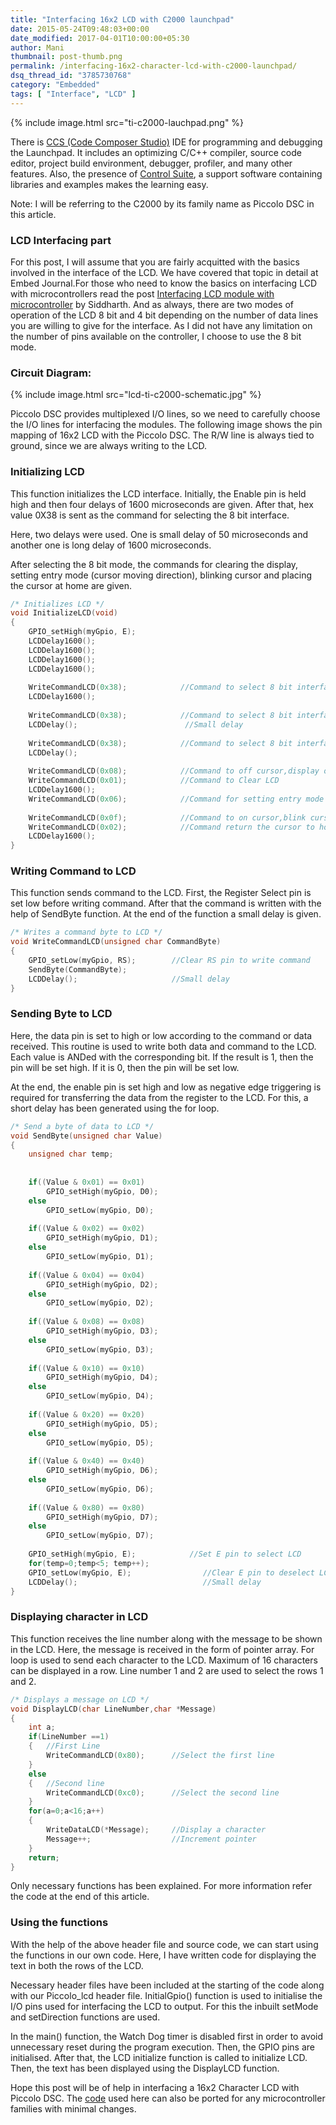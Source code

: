 ```yaml
---
title: "Interfacing 16x2 LCD with C2000 launchpad"
date: 2015-05-24T09:48:03+00:00
date_modified: 2017-04-01T10:00:00+05:30
author: Mani
thumbnail: post-thumb.png
permalink: /interfacing-16x2-character-lcd-with-c2000-launchpad/
dsq_thread_id: "3785730768"
category: "Embedded"
tags: [ "Interface", "LCD" ]
---
```


{% include image.html src="ti-c2000-lauchpad.png" %}

There is [CCS (Code Composer Studio)](http://www.ti.com/tool/CCSTUDIO) IDE for programming and debugging the Launchpad. It includes an optimizing C/C++ compiler, source code editor, project build environment, debugger, profiler, and many other features. Also, the presence of [Control Suite](http://www.ti.com/tool/controlsuite), a support software containing libraries and examples makes the learning easy.

Note: I will be referring to the C2000 by its family name as Piccolo DSC in this article.

### LCD Interfacing part

For this post, I will assume that you are fairly acquitted with the basics involved in the interface of the LCD. We have covered that topic in  detail at Embed Journal.For those who need to know the basics on interfacing LCD with microcontrollers read the post [Interfacing LCD module with microcontroller](/interfacing-lcd-module-basics/) by Siddharth. And as always, there are two modes of operation of the LCD 8 bit and 4 bit depending on the number of data lines you are willing to give for the interface. As I did not have any limitation on the number of pins available on the controller, I choose to use the 8 bit mode.

### Circuit Diagram:

{% include image.html src="lcd-ti-c2000-schematic.jpg" %}

Piccolo DSC provides multiplexed I/O lines, so we need to carefully choose the I/O lines for interfacing the modules. The following image shows the pin mapping of 16x2 LCD with the Piccolo DSC. The R/W line is always tied to ground, since we are always writing to the LCD.

### Initializing LCD

This function initializes the LCD interface. Initially, the Enable pin is held high and then four delays of 1600 microseconds are given. After that, hex value 0X38 is sent as the command for selecting the 8 bit interface.

Here, two delays were used. One is small delay of 50 microseconds and another one is long delay of 1600 microseconds.

After selecting the 8 bit mode, the commands for clearing the display, setting entry mode (cursor moving direction), blinking cursor and placing the cursor at home are given.

``` c
/* Initializes LCD */
void InitializeLCD(void)
{
    GPIO_setHigh(myGpio, E);
    LCDDelay1600();
    LCDDelay1600();
    LCDDelay1600();
    LCDDelay1600();
 
    WriteCommandLCD(0x38);            //Command to select 8 bit interface
    LCDDelay1600();
 
    WriteCommandLCD(0x38);            //Command to select 8 bit interface
    LCDDelay();                        //Small delay
 
    WriteCommandLCD(0x38);            //Command to select 8 bit interface
    LCDDelay();
 
    WriteCommandLCD(0x08);            //Command to off cursor,display off
    WriteCommandLCD(0x01);            //Command to Clear LCD
    LCDDelay1600();
    WriteCommandLCD(0x06);            //Command for setting entry mode
 
    WriteCommandLCD(0x0f);            //Command to on cursor,blink cursor
    WriteCommandLCD(0x02);            //Command return the cursor to home
    LCDDelay1600();
}
```

### Writing Command to LCD

This function sends command to the LCD. First, the Register Select pin is set low before writing command. After that the command is written with the help of SendByte function. At the end of the function a small delay is given.

``` c
/* Writes a command byte to LCD */
void WriteCommandLCD(unsigned char CommandByte)
{
	GPIO_setLow(myGpio, RS);	    //Clear RS pin to write command
	SendByte(CommandByte);
	LCDDelay();				        //Small delay
}
```

### Sending Byte to LCD

Here, the data pin is set to high or low according to the command or data received. This routine is used to write both data and command to the LCD. Each value is ANDed with the corresponding bit. If the result is 1, then the pin will be set high. If it is 0, then the pin will be set low.

At the end, the enable pin is set high and low as negative edge triggering is required for transferring the data from the register to the LCD. For this, a short delay has been generated using the for loop.

``` c
/* Send a byte of data to LCD */
void SendByte(unsigned char Value)
{
    unsigned char temp;
 
 
    if((Value & 0x01) == 0x01)
        GPIO_setHigh(myGpio, D0);
    else
        GPIO_setLow(myGpio, D0);
 
    if((Value & 0x02) == 0x02)
        GPIO_setHigh(myGpio, D1);
    else
        GPIO_setLow(myGpio, D1);
 
    if((Value & 0x04) == 0x04)
        GPIO_setHigh(myGpio, D2);
    else
        GPIO_setLow(myGpio, D2);
 
    if((Value & 0x08) == 0x08)
        GPIO_setHigh(myGpio, D3);
    else
        GPIO_setLow(myGpio, D3);
 
    if((Value & 0x10) == 0x10)
        GPIO_setHigh(myGpio, D4);
    else
        GPIO_setLow(myGpio, D4);
 
    if((Value & 0x20) == 0x20)
        GPIO_setHigh(myGpio, D5);
    else
        GPIO_setLow(myGpio, D5);
 
    if((Value & 0x40) == 0x40)
        GPIO_setHigh(myGpio, D6);
    else
        GPIO_setLow(myGpio, D6);
 
    if((Value & 0x80) == 0x80)
        GPIO_setHigh(myGpio, D7);
    else
        GPIO_setLow(myGpio, D7);
 
    GPIO_setHigh(myGpio, E);            //Set E pin to select LCD
    for(temp=0;temp<5; temp++);
    GPIO_setLow(myGpio, E);                //Clear E pin to deselect LCD
    LCDDelay();                            //Small delay
}
```

### Displaying character in LCD

This function receives the line number along with the message to be shown in the LCD. Here, the message is received in the form of pointer array. For loop is used to send each character to the LCD. Maximum of 16 characters can be displayed in a row. Line number 1 and 2 are used to select the rows 1 and 2.

``` c
/* Displays a message on LCD */
void DisplayLCD(char LineNumber,char *Message)
{
	int	a;
	if(LineNumber ==1)
	{	//First Line
		WriteCommandLCD(0x80);		//Select the first line
	}
	else
	{	//Second line
		WriteCommandLCD(0xc0);		//Select the second line
	}
	for(a=0;a<16;a++)
	{
		WriteDataLCD(*Message);		//Display a character
		Message++;                  //Increment pointer
	}
	return;
}
```

Only necessary functions has been explained. For more information refer the code at the end of this article.

### Using the functions

With the help of the above header file and source code, we can start using the functions in our own code. Here, I have written code for displaying the text in both the rows of the LCD.

Necessary header files have been included at the starting of the code along with our Piccolo_lcd header file. InitialGpio() function is used to initialise the I/O pins used for interfacing the LCD to output. For this the inbuilt setMode and setDirection functions are used.

In the main() function, the Watch Dog timer is disabled first in order to avoid unnecessary reset during the program execution. Then, the GPIO pins are initialised. After that, the LCD initialize function is called to initialize LCD. Then, the text has been displayed using the DisplayLCD function.

Hope this post will be of help in interfacing a 16x2 Character LCD with Piccolo DSC. The [code](https://www.dropbox.com/s/t53dj4131m2cakv/16x2_lcd_c2000_Launchpad.zip?dl=0) used here can also be ported for any microcontroller families with minimal changes.